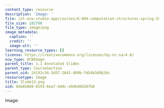 ```yaml
---
content_type: resource
description: 'Image: '
file: /ol-ocw-studio-app/courses/6-004-computation-structures-spring-2017/8de0286001936ea7448ce94bd0d26fb0_Slide13.png
file_size: 182768
file_type: image/png
image_metadata:
  caption: ''
  credit: ''
  image-alt: ''
learning_resource_types: []
license: https://creativecommons.org/licenses/by-nc-sa/4.0/
ocw_type: OCWImage
parent_title: 1.1 Annotated Slides
parent_type: CourseSection
parent_uid: 24191c34-3d57-2641-409b-fd54b3d9b2dc
resourcetype: Image
title: Slide13.png
uid: 8de02860-0193-6ea7-448c-e94bd0d26fb0
---
```

Image: 